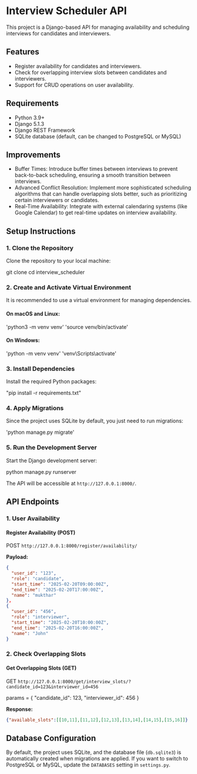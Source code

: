 # Interview Scheduler API

This project is a Django-based API for managing availability and scheduling interviews for candidates and interviewers.

## Features
- Register availability for candidates and interviewers.
- Check for overlapping interview slots between candidates and interviewers.
- Support for CRUD operations on user availability.

## Requirements
- Python 3.9+
- Django 5.1.3
- Django REST Framework
- SQLite database (default, can be changed to PostgreSQL or MySQL)

## Improvements
- Buffer Times: Introduce buffer times between interviews to prevent back-to-back scheduling, ensuring a smooth transition between interviews.
- Advanced Conflict Resolution: Implement more sophisticated scheduling algorithms that can handle overlapping slots better, such as prioritizing certain interviewers or candidates.
- Real-Time Availability: Integrate with external calendaring systems (like Google Calendar) to get real-time updates on interview availability.

## Setup Instructions

### 1. Clone the Repository
Clone the repository to your local machine:

git clone <repository-url>
cd interview_scheduler


### 2. Create and Activate Virtual Environment
It is recommended to use a virtual environment for managing dependencies.

#### On macOS and Linux:
'python3 -m venv venv'
'source venv/bin/activate'


#### On Windows:

'python -m venv venv'
'venv\Scripts\activate'


### 3. Install Dependencies
Install the required Python packages:


"pip install -r requirements.txt"

### 4. Apply Migrations
Since the project uses SQLite by default, you just need to run migrations:

'python manage.py migrate'

### 5. Run the Development Server
Start the Django development server:


python manage.py runserver

The API will be accessible at `http://127.0.0.1:8000/`.

## API Endpoints

### 1. User Availability
#### Register Availability (POST)

POST `http://127.0.0.1:8000/register/availability/`

**Payload:**
```json
{
  "user_id": "123",
  "role": "candidate",
  "start_time": "2025-02-20T09:00:00Z",
  "end_time": "2025-02-20T17:00:00Z",
  "name": "mukthar"
},
{
  "user_id": "456",
  "role": "interviewer",
  "start_time": "2025-02-20T10:00:00Z",
  "end_time": "2025-02-20T16:00:00Z",
  "name": "John"
}

```

### 2. Check Overlapping Slots
#### Get Overlapping Slots (GET)


GET `http://127.0.0.1:8000/get/interview_slots/?candidate_id=123&interviewer_id=456`

params = {
    "candidate_id": 123,
    "interviewer_id": 456
}

**Response:**
```json
{"available_slots":[[10,11],[11,12],[12,13],[13,14],[14,15],[15,16]]}
```

## Database Configuration
By default, the project uses SQLite, and the database file (`db.sqlite3`) is automatically created when migrations are applied. If you want to switch to PostgreSQL or MySQL, update the `DATABASES` setting in `settings.py`.

